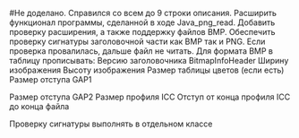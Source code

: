 #Не доделано. Справился со всем до 9 строки описания.
Расширить функционал программы, сделанной в ходе Java_png_read.
Добавить проверку расширения, а также поддержку файлов BMP.
Обеспечить проверку сигнатуры заголовочной части как BMP так и PNG. Если проверка провалилась, дальше файл не читать.
Для формата BMP в таблицу прописывать:
Версию заголовочника BitmapInfoHeader
Ширину изображения
Высоту изображения
Размер таблицы цветов (если есть)
Размер отступа GAP1

Размер отступа GAP2
Размер профиля ICC
Отступ от конца профиля ICC до конца файла

Проверку сигнатуры выполнять в отдельном классе
